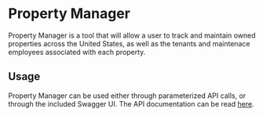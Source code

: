 # Property Manager
Property Manager is a tool that will allow a user to track and maintain owned properties across the United States, as well as the tenants and maintenace employees associated with each property.

## Usage
Property Manager can be used either through parameterized API calls, or through the included Swagger UI.
The API documentation can be read [here](https://github.com/JaredBears/Property-Manager-Spring/blob/main/src/main/resources/api-documentation.pdf).